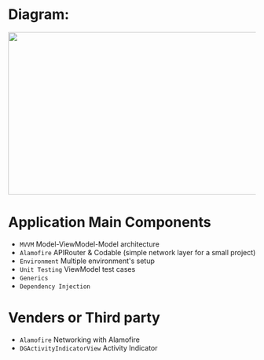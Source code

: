 
# Diagram: 
<img src="https://github.com/usman-pucit/MVVM-Swift-Demo/blob/development/images/mvvm-diagram-details.png"
width="900" height="330">

#  Application Main Components

 * `MVVM` Model-ViewModel-Model architecture
 * `Alamofire` APIRouter & Codable (simple network layer for a small project)
 * `Environment` Multiple environment's setup
 * `Unit Testing` ViewModel test cases
 * `Generics` 
 * `Dependency Injection`

# Venders or Third party

* `Alamofire` Networking with Alamofire
* `DGActivityIndicatorView` Activity Indicator
